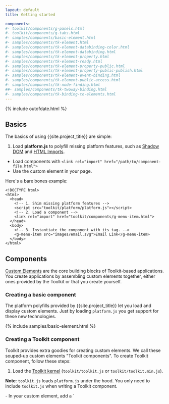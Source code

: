 ```yaml
---
layout: default
title: Getting started

components:
#- toolkit/components/g-panels.html
#- toolkit/components/g-tabs.html
#- samples/components/basic-element.html
#- samples/components/tk-element.html
#- samples/components/tk-element-databinding-color.html
#- samples/components/tk-element-databinding.html
#- samples/components/tk-element-property.html
#- samples/components/tk-element-ready.html
#- samples/components/tk-element-property-public.html
#- samples/components/tk-element-property-public-publish.html
#- samples/components/tk-element-event-binding.html
#- samples/components/tk-element-public-access.html
#- samples/components/tk-node-finding.html
##- samples/components/tk-twoway-binding.html
#- samples/components/tk-binding-to-elements.html
---
```


{% include outofdate.html %}

## Basics

The basics of using {{site.project_title}} are simple:

1. Load **platform.js** to polyfill missing platform features, such as [Shadow DOM](/platform/shadow-dom.html)
and [HTML Imports](/platform/html-imports.html).
- Load components with `<link rel="import" href="/path/to/component-file.html">`
- Use the custom element in your page.

Here's a bare bones example:

    <!DOCTYPE html>
    <html>
      <head>
        <!-- 1. Shim missing platform features -->
        <script src="toolkit/platform/platform.js"></script>
        <!-- 2. Load a component -->
        <link rel="import" href="toolkit/components/g-menu-item.html">
      </head>
      <body>
        <!-- 3. Instantiate the component with its tag. -->
        <g-menu-item src="images/email.svg">Email Link</g-menu-item>
      </body>
    </html>

## Components

[Custom Elements](/platform/custom-elements.html) are the core building blocks of
Toolkit-based applications. You create applications by assembling custom elements
together, either ones provided by the Toolkit or that you create yourself.

### Creating a basic component

The platform polyfills provided by {{site.project_title}} let you load and display
custom elements. Just by loading `platform.js` you get support for these
new technologies.

{% include samples/basic-element.html %}

### Creating a Toolkit component

Toolkit provides extra goodies for creating custom elements. We call these souped-up
custom elements "Toolkit components". To create Toolkit component, follow these steps:

1. Load the [Toolkit kernel](/toolkit-kernel-explainer.html) (`toolkit/toolkit.js` or `toolkit/toolkit.min.js`).

  <p class="alert"><b>Note</b>: <code>toolkit.js</code> loads <code>platform.js</code> under the hood.
You only need to include <code>toolkit.js</code> when writing a Toolkit component.</p>
- In your custom element, add a `<script>` element that calls the `Toolkit.register()` initializer. This endows the custom element with Toolkit features, such as data binding and event mapping.

In the following sample we convert our basic custom element into a Toolkit component named `tk-element`.

{% include samples/tk-element.html %}

`Toolkit.register()` takes the element it needs to register as its first argument.
In the context of `<element>`, `this` refers to the element.

{% comment %}
### Add properties to our component

The `Toolkit.register()` takes an object as a parameter whose members define the properties and methods that belong to our component.

{% include samples/tk-element-property.html %}

Now that we've added a private variable, let's add data binding to display its value in the DOM.
{% endcomment %}

## Declarative data binding

You can bind properties in your component to  Toolkit supports declarative data binding using the "double-mustache" syntax (`{%raw%}{{}}{%endraw%}`) from [Model Driven Views](/platform/mdv.html). The `{%raw%}{{}}{%endraw%}` is replaced by the value of the property referenced between the brackets.

{% include samples/tk-element-databinding.html %}

### Binding to markup

You can use binding expressions in most HTML markup, except for tag names themselves. In the following example, we create a new property on our component named `color` whose value is bound to the value of the `color` style applied to the custom element.

{% include samples/tk-element-databinding-color.html %}

### Binding between components and native elements ####

The following example demonstrates binding component properties to attributes of native input elements.

{% include samples/tk-binding-to-elements.html %}

### Adding a ready() lifecyle method ###

When a component has finished initializing itself, it calls its `ready` method, if it exists.

{% include samples/tk-element-ready.html %}

## Publishing properties ###

By default, properties you declare are not accessible via attribute. You can _publish_ a property by listing it in the `attributes` attribute on the `<element>` tag. Published properties can be initialized using attributes on the node, and can be data-bound using attributes on the node.

A property declared in the `attributes` attribute is initially set to `null`. You can provide a more appropriate default value by also including the property directly in your prototype, as usual.

#### Using the "attributes" attribute

The following example defines an `attributes` attribute on the custom element whose value is the string `"owner color"`. 

{% include samples/tk-element-property-public.html %}


{% comment %}
#### Using a publish object (advanced)

There is another way to publish a property (but you probably will never need it): the `publish` object. Properties included in an object named `publish` are published just like properties named in `attributes`.

{% include samples/tk-element-property-public-publish.html %}

### Change watching

### Accessing public properties on an element

A element's published properties can be set using attributes on its custom element, as shown in `index.html` below.

{% include samples/tk-element-public-access.html %}  
{% endcomment %}


### Automatic node finding

Shadow DOM is a self-contained document-like subtree; id's in that subtree do not interact with id's in other trees. Each Toolkit element generates a map of id's to node references in the element's template. This map is accessible as `$` on the element. 

{% include samples/tk-node-finding.html %}
